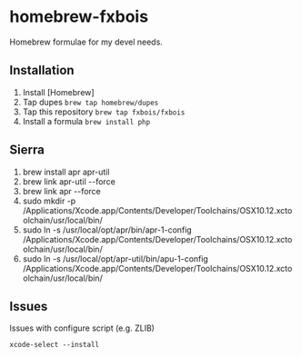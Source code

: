 homebrew-fxbois
===============

Homebrew formulae for my devel needs.

Installation
------------

1. Install [Homebrew]
2. Tap dupes ```brew tap homebrew/dupes```
3. Tap this repository ```brew tap fxbois/fxbois```
4. Install a formula ```brew install php```

Sierra
------

1. brew install apr apr-util
2. brew link apr-util --force
3. brew link apr --force
4. sudo mkdir -p /Applications/Xcode.app/Contents/Developer/Toolchains/OSX10.12.xctoolchain/usr/local/bin/
5. sudo ln -s /usr/local/opt/apr/bin/apr-1-config /Applications/Xcode.app/Contents/Developer/Toolchains/OSX10.12.xctoolchain/usr/local/bin/
6. sudo ln -s /usr/local/opt/apr-util/bin/apu-1-config /Applications/Xcode.app/Contents/Developer/Toolchains/OSX10.12.xctoolchain/usr/local/bin/

Issues
------

Issues with configure script (e.g. ZLIB)

```xcode-select --install```
